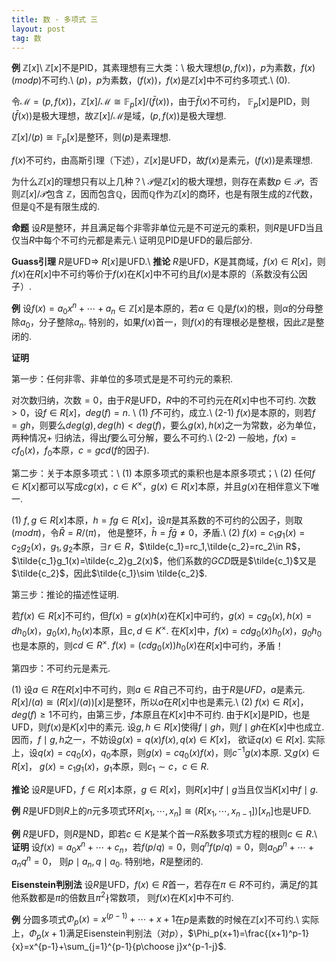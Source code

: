 ```yaml
---
title: 数 · 多项式 三
layout: post
tag: 数
---
```


**例** $\mathbb{Z}[x]$\\
$\mathbb{Z}[x]$不是PID，其素理想有三大类：\\
极大理想$(p,f(x))$，$p$为素数，$f(x)(mod p)$不可约.\\
$(p)$，$p$为素数，$(f(x))$，$f(x)$是$\mathbb{Z}[x]$中不可约多项式.\\
$(0)$.

令$\mathcal{M}=(p,f(x))$，$\mathbb{Z}[x]/\mathcal{M}\cong \mathbb{F}_p[x]/(\bar{f}(x))$，由于$\bar{f}(x)$不可约，
$\mathbb{F}_p[x]$是PID，则$(\bar{f}(x))$是极大理想，故$\mathbb{Z}[x]/\mathcal{M}$是域，$(p,f(x))$是极大理想.

$\mathbb{Z}[x]/(p)\cong \mathbb{F}_p[x]$是整环，则$(p)$是素理想.

$f(x)$不可约，由高斯引理（下述），$\mathbb{Z}[x]$是UFD，故$f(x)$是素元，$(f(x))$是素理想.

为什么$\mathbb{Z}[x]$的理想只有以上几种？\\
$\mathcal{P}$是$\mathbb{Z}[x]$的极大理想，则存在素数$p\in\mathcal{P}$，否则$\mathbb{Z}[x]/\mathcal{P}$包含
$\mathbb{Z}$，因而包含$\mathbb{Q}$，因而$\mathbb{Q}$作为$\mathbb{Z}[x]$的商环，也是有限生成的$\mathbb{Z}$代数，
但是$\mathbb{Q}$不是有限生成的.

**命题** 设$R$是整环，并且满足每个非零非单位元是不可逆元的乘积，则$R$是UFD当且仅当$R$中每个不可约元都是素元.\\
证明见PID是UFD的最后部分.

**Guass引理** $R$是UFD$\Rightarrow$ $R[x]$是UFD.\\
**推论** $R$是UFD，$K$是其商域，$f(x)\in R[x]$，则$f(x)$在$R[x]$中不可约等价于$f(x)$在$K[x]$中不可约且$f(x)$是本原的（系数没有公因子）.

**例** 设$f(x)=a_0x^n+\cdots+a_n\in \mathbb{Z}[x]$是本原的，若$\alpha\in\mathbb{Q}$是$f(x)$的根，则$\alpha$的分母整除$a_0$，分子整除$a_n$.
特别的，如果$f(x)$首一，则$f(x)$的有理根必是整根，因此$\mathbb{Z}$是整闭的.

**证明**

第一步：任何非零、非单位的多项式是是不可约元的乘积.

对次数归纳，次数$=0$，由于$R$是UFD，$R$中的不可约元在$R[x]$中也不可约.
次数$>0$，设$f\in R[x]$，$deg(f)=n$. \\
(1) $f$不可约，成立.\\
(2-1) $f(x)$是本原的，则若$f=gh$，则要么$deg(g),deg(h)<deg(f)$，要么$g(x),h(x)$之一为常数，必为单位，两种情况+
归纳法，得出$f$要么可分解，要么不可约.\\
(2-2) 一般地，$f(x)=cf_0(x)$，$f_0$本原，$c=gcd(f$的因子$)$.

第二步：关于本原多项式：\\
(1) 本原多项式的乘积也是本原多项式；\\
(2) 任何$f\in K[x]$都可以写成$cg(x)$，$c\in K^\times$，$g(x)\in R[x]$本原，并且$g(x)$在相伴意义下唯一.

(1) $f,g\in R[x]$本原，$h=fg\in R[x]$，设$\pi$是其系数的不可约的公因子，则取$(mod \pi)$，令$\bar{R}=R/(\pi)$，
他是整环，$\bar{h}=\bar{f}\bar{g}\ne 0$，矛盾.\\
(2) $f(x)=c_1g_1(x)=c_2g_2(x)$，$g_1,g_2$本原，$\exists r\in R$，$\tilde{c_1}=rc_1,\tilde{c_2}=rc_2\in R$，
$\tilde{c_1}g_1(x)=\tilde{c_2}g_2(x)$，他们系数的$GCD$既是$\tilde{c_1}$又是$\tilde{c_2}$，因此$\tilde{c_1}\sim \tilde{c_2}$.

第三步：推论的描述性证明.

若$f(x)\in R[x]$不可约，但$f(x)=g(x)h(x)$在$K[x]$中可约，$g(x)=cg_0(x), h(x)=dh_0(x)$，$g_0(x),h_0(x)$本原，且$c,d\in K^\times$.
在$K[x]$中，$f(x)=cdg_0(x)h_0(x)$，$g_0h_0$也是本原的，则$cd\in R^\times$. $f(x)=(cdg_0(x))h_0(x)$在$R[x]$中可约，矛盾！

第四步：不可约元是素元.

(1) 设$a\in R$在$R[x]$中不可约，则$a\in R$自己不可约，由于$R$是$UFD$，$a$是素元.
$R[x]/(a)\cong (R[x]/(a))[x]$是整环，所以$a$在$R[x]$中也是素元.\\
(2) $f(x)\in R[x]$，$deg(f)\ge 1$不可约，由第三步，$f$本原且在$K[x]$中不可约. 由于$K[x]$是PID，也是UFD，则$f(x)$是$K[x]$中的素元.
设$g,h\in R[x]$使得$f\mid gh$，则$f\mid gh$在$K[x]$中也成立. 因而，$f\mid g,h$之一，不妨设$g(x)=q(x)f(x), q(x)\in K[x]$，
欲证$q(x)\in R[x]$. 实际上，设$q(x)=cq_0(x)$，$q_0$本原，则$g(x)=cq_0(x)f(x)$，则$c^{-1}g(x)$本原. 又$g(x)\in R[x]$，
$g(x)=c_1g_1(x)$，$g_1$本原，则$c_1\sim c$，$c\in R$.

**推论** 设$R$是UFD，$f\in R[x]$本原，$g\in R[x]$，则$R[x]$中$f\mid g$当且仅当$K[x]$中$f\mid g$.

**例** $R$是UFD则$R$上的$n$元多项式环$R[x_1,\cdots,x_n]\cong(R[x_1,\cdots,x_{n-1}])[x_n]$也是UFD.

**例** $R$是UFD，则$R$是ND，即若$c\in K$是某个首一$R$系数多项式方程的根则$c\in R$.\\
**证明** 设$f(x)=a_0x^n+\cdots+c_n$，若$f(p/q)=0$，则$q^nf(p/q)=0$，则$a_0p^n+\cdots+a_nq^n=0$，
则$p\mid a_n, q\mid a_0$. 特别地，$R$是整闭的.

**Eisenstein判别法** 设$R$是UFD，$f(x)\in R$首一，若存在$\pi\in R$不可约，满足$f$的其他系数都是$\pi$的倍数且$\pi^2\nmid$常数项，
则$f(x)$在$K[x]$中不可约.

**例** 分圆多项式$\Phi_p(x)=x^(p-1)+\cdots+x+1$在$p$是素数的时候在$\mathbb{Z}[x]$不可约.\\
实际上，$\Phi_p(x+1)$满足Eisenstein判别法（对$p$），$\Phi_p(x+1)=\frac{(x+1)^p-1}{x}=x^{p-1}+\sum_{j=1}^{p-1}{p\choose j}x^{p-1-j}$.
